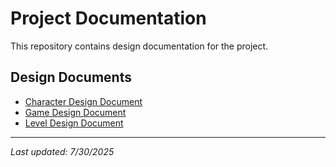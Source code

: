 # Project Documentation

This repository contains design documentation for the project.

## Design Documents

- [Character Design Document](./docs/character-design.md)
- [Game Design Document](./docs/game-design-document.md)
- [Level Design Document](./docs/level-design.md)

---
*Last updated: 7/30/2025*
